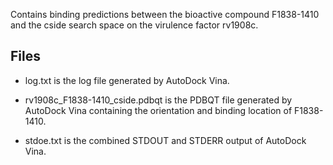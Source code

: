 Contains binding predictions between the bioactive compound F1838-1410 and the cside search space on the virulence factor rv1908c.

## Files

- log.txt is the log file generated by AutoDock Vina.

- rv1908c_F1838-1410_cside.pdbqt is the PDBQT file generated by AutoDock Vina containing the orientation and binding location of F1838-1410.

- stdoe.txt is the combined STDOUT and STDERR output of AutoDock Vina.

